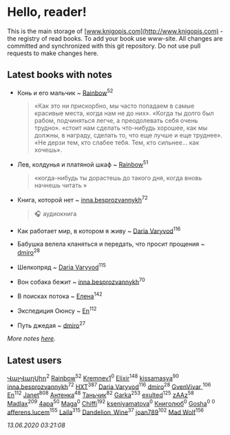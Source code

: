 # Hello, reader!
This is the main storage of [www.knigopis.com](http://www.knigopis.com) - the registry of read books.
To add your book use www-site. All changes are committed and synchronized with this git repository.
Do not use pull requests to make changes here.


## Latest books with notes
* Конь и его мальчик ~ [Rainbow](users/109/109787328219839805802-google)<sup>52</sup>
    > «Как это ни прискорбно, мы часто попадаем в самые красивые места, когда нам не до них».
    > «Когда ты долго был рабом, подчиняться легче, а преодолевать себя очень трудно».
    > «стоит нам сделать что-нибудь хорошее, как мы должны, в награду, сделать то, что еще лучше и еще труднее».
    > «Не дерзи тем, кто слабее тебя. Тем, кто сильнее… как хочешь».

* Лев, колдунья и платяной шкаф ~ [Rainbow](users/109/109787328219839805802-google)<sup>51</sup>
    > «когда-нибудь ты дорастешь до такого дня, когда вновь начнешь читать »

* Книга, которой нет ~ [inna.besprozvannykh](users/733/73323849-yandex)<sup>72</sup>
    > 🎧 аудиокнига

* Как работает мир, в котором я живу ~ [Daria Varyvod](users/829/829893410524253-facebook)<sup>116</sup>

* Бабушка велела кланяться и передать, что просит прощения ~ [dmiro](users/571/5714115-vkontakte)<sup>28</sup>

* Шелкопряд ~ [Daria Varyvod](users/829/829893410524253-facebook)<sup>115</sup>

* Вон собака бежит ~ [inna.besprozvannykh](users/733/73323849-yandex)<sup>70</sup>

* В поисках потока ~ [Елена](users/115/115826717712507836033-google)<sup>142</sup>

* Экспедиция Оюнсу ~ [En](users/333/333646551-vkontakte)<sup>112</sup>

* Путь джедая ~ [dmiro](users/571/5714115-vkontakte)<sup>27</sup>


_More notes [here](latest_books_with_notes.md)._


## Latest users
[ՎաչՎաղՍիր](users/113/1130000004300166-yandex)<sup>2</sup> 
[Rainbow](users/109/109787328219839805802-google)<sup>52</sup> 
[Kremnev1](users/109/109398777294736369541-google)<sup>0</sup> 
[Elixir](users/115/115826717712507836033-google)<sup>148</sup> 
[kissamasya](users/684/68439978-vkontakte)<sup>90</sup> 
[inna.besprozvannykh](users/733/73323849-yandex)<sup>72</sup> 
[HXT](users/100/100002563462782-facebook)<sup>387</sup> 
[Daria Varyvod](users/829/829893410524253-facebook)<sup>116</sup> 
[dmiro](users/571/5714115-vkontakte)<sup>28</sup> 
[GvenVivar ](users/158/158266434925901-facebook)<sup>106</sup> 
[En](users/333/333646551-vkontakte)<sup>112</sup> 
[Janet](users/108/108113656204404967440-google)<sup>808</sup> 
[Антенка](users/118/118158645037334943900-google)<sup>48</sup> 
[Таньчик](users/209/2096581563762610-facebook)<sup>82</sup> 
[Garka](users/115/115753719718250012620-google)<sup>253</sup> 
[exulted](users/100/100599204551896265722-google)<sup>125</sup> 
[zAAz](users/202/202248233-vkontakte)<sup>58</sup> 
[Madlax](users/158/158304782-vkontakte)<sup>209</sup> 
[4apa](users/117/117392596378069249667-google)<sup>50</sup> 
[Maga](users/106/106060917304685787728-google)<sup>0</sup> 
[Chiffi](users/105/105831994080785626680-google)<sup>192</sup> 
[kseniyamatova](users/179/17937184-vkontakte)<sup>0</sup> 
[Книголюб](users/111/111762250865880736374-google)<sup>0</sup> 
[Gosha](users/105/105731119736778227120-google)<sup>0</sup> 
[](users/254/254457124-vkontakte)<sup>0</sup> 
[afferens.lucem](users/196/196071655-vkontakte)<sup>155</sup> 
[Laila](users/761/76187635-vkontakte)<sup>315</sup> 
[Dandelion_Wine](users/586/58602788-vkontakte)<sup>37</sup> 
[joan789](users/240/2401650-vkontakte)<sup>102</sup> 
[Mad Wolf](users/947/94738840-vkontakte)<sup>156</sup> 


_13.06.2020 03:21:08_
